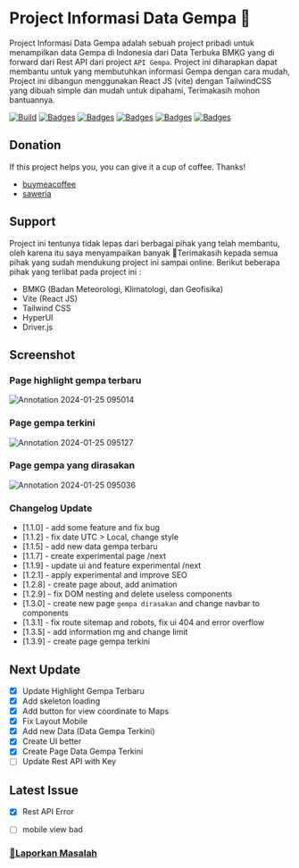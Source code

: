 # Project Informasi Data Gempa 🏡

Project Informasi Data Gempa adalah sebuah project pribadi untuk menampilkan data Gempa di Indonesia dari Data Terbuka BMKG yang di forward dari Rest API dari project ```API Gempa```. Project ini diharapkan dapat membantu untuk yang membutuhkan informasi Gempa dengan cara mudah, Project ini dibangun menggunakan React JS (vite) dengan TailwindCSS yang dibuah simple dan mudah untuk dipahami, Terimakasih mohon bantuannya.

[![Build](https://img.shields.io/github/followers/fajriyan)](https://github.com/login?return_to=https%3A%2F%2Fgithub.com%2Ffajriyan)
[![Badges](https://img.shields.io/github/stars/fajriyan/info-gempa)]()
[![Badges](https://img.shields.io/github/languages/code-size/fajriyan/info-gempa)]()
[![Badges](https://img.shields.io/bower/l/react)]()
[![Badges](https://img.shields.io/github/directory-file-count/fajriyan/info-gempa)]()
[![Badges](https://img.shields.io/github/package-json/v/fajriyan/info-gempa?label=package%20json)]()

## Donation 
If this project helps you, you can give it a cup of coffee. Thanks!
* [buymeacoffee](https://www.buymeacoffee.com/fajriyan)
* [saweria](https://saweria.co/fajriyan)



<!--!
## How to run it

Untuk menjalankan project ini kalian bisa melakukan dengan 2 cara, sebagai berikut : 

### `Access Here (Online)`

Kalian bisa melakukan pengaksesan website secara online [disini](https://fajriyan.pages.dev/).


### `Download Project (Run Offline)`

Cara kedua bisa digunakan apabila ingin melakukan run dengan `offline` dengan langsung melakukan download project [disini](https://github.com/fajriyan/portfolio.git).
-->

## Support
Project ini tentunya tidak lepas dari berbagai pihak yang telah membantu, oleh karena itu saya menyampaikan banyak 🙏Terimakasih kepada semua pihak yang sudah mendukung project ini sampai online. Berikut beberapa pihak yang terlibat pada project ini :

* BMKG (Badan Meteorologi, Klimatologi, dan Geofisika)
* Vite (React JS)
* Tailwind CSS
* HyperUI
* Driver.js


## Screenshot

### Page highlight gempa terbaru
![Annotation 2024-01-25 095014](https://github.com/fajriyan/info-gempa/assets/56616688/26bff78f-adcd-4c49-b319-0a7ae6b61e19)

### Page gempa terkini
![Annotation 2024-01-25 095127](https://github.com/fajriyan/info-gempa/assets/56616688/560b1c99-d6fe-4374-926b-19b74e837944)

### Page gempa yang dirasakan
![Annotation 2024-01-25 095036](https://github.com/fajriyan/info-gempa/assets/56616688/6850a247-3e01-4582-8085-8b10ee553c0b)


### Changelog Update
- [1.1.0] - add some feature and fix bug
- [1.1.2] - fix date UTC > Local, change style
- [1.1.5] - add new data gempa terbaru
- [1.1.7] - create experimental page /next
- [1.1.9] - update ui and feature experimental /next
- [1.2.1] - apply experimental and improve SEO
- [1.2.8] - create page about, add animation
- [1.2.9] - fix DOM nesting and delete useless components
- [1.3.0] - create new page `gempa dirasakan` and change navbar to components
- [1.3.1] - fix route sitemap and robots, fix ui 404 and error overflow
- [1.3.5] - add information mg and change limit
- [1.3.9] - create page gempa terkini



## Next Update
- [x] Update Highlight Gempa Terbaru
- [x] Add skeleton loading
- [x] Add button for view coordinate to Maps
- [x] Fix Layout Mobile
- [x] Add new Data (Data Gempa Terkini)
- [x] Create UI better
- [X] Create Page Data Gempa Terkini
- [ ] Update Rest API with Key

## Latest Issue
- [x] Rest API Error
- [ ] mobile view bad


### <a href="https://github.com/fajriyan/info-gempa/issues/new">📢Laporkan Masalah</a>
